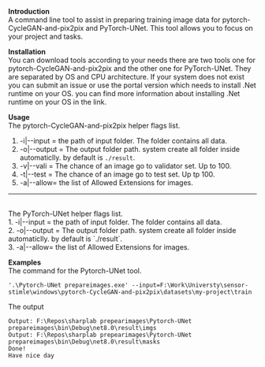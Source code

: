 



**Introduction**<br>
A command line tool to assist in preparing training image data for pytorch-CycleGAN-and-pix2pix and PyTorch-UNet. This tool allows you to focus on your project and tasks.

**Installation**<br>
You can download tools according to your needs there are two tools one for pytorch-CycleGAN-and-pix2pix and the other one for PyTorch-UNet. They are separated by OS and CPU architecture. If your system does not exist you can submit an issue or use the portal version which needs to install .Net runtime on your OS. you can find more information about installing .Net runtime on your OS in the link.

**Usage**
<br>The pytorch-CycleGAN-and-pix2pix helper flags list. <br>
1. -i|--input = the path of input folder. The folder contains all data.
2. -o|--output = The output folder path. system create all folder inside automaticlly. by default is `./result`.
3. -v|--vali = The chance of an image go to validator set. Up to 100.
4. -t|--test = The chance of an image go to test set. Up tp 100.
5. -a|--allow= the list of Allowed Extensions for images.
<hr>
<br>
The PyTorch-UNet helper flags list. <br>
1. -i|--input = the path of input folder. The folder contains all data.<br>
2. -o|--output = The output folder path. system create all folder inside automaticlly. by default is `./result`.<br>
3. -a|--allow= the list of Allowed Extensions for images.


**Examples**<br>
The command for the Pytorch-UNet tool. <br>
```
'.\Pytorch-UNet prepareimages.exe' --input=F:\Work\Universty\sensor-stimle\windows\pytorch-CycleGAN-and-pix2pix\datasets\my-project\train
```
The output <br>
```
Output: F:\Repos\sharplab prepearimages\Pytorch-UNet prepareimages\bin\Debug\net8.0\result\imgs
Output: F:\Repos\sharplab prepearimages\Pytorch-UNet prepareimages\bin\Debug\net8.0\result\masks
Done!
Have nice day
```


